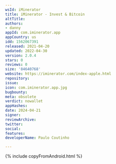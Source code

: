 ```yaml
---
wsId: iMinerator
title: iMinerator - Invest & Bitcoin
altTitle: 
authors:
- danny
appId: com.iminerator.app
appCountry: us
idd: 1562067391
released: 2021-04-20
updated: 2022-04-30
version: 2.0.4
stars: 0
reviews: 0
size: '84640768'
website: https://iminerator.com/index-apple.html
repository: 
issue: 
icon: com.iminerator.app.jpg
bugbounty: 
meta: obsolete
verdict: nowallet
appHashes: 
date: 2024-04-21
signer: 
reviewArchive: 
twitter: 
social: 
features: 
developerName: Paulo Coutinho

---
```


{% include copyFromAndroid.html %}